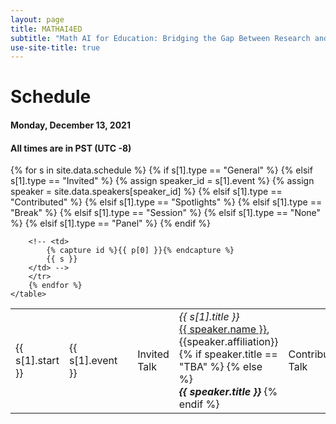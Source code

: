 ```yaml
---
layout: page
title: MATHAI4ED
subtitle: "Math AI for Education: Bridging the Gap Between Research and Smart Education"
use-site-title: true
---
```


# Schedule

#### Monday, December 13, 2021
#### All times are in PST (UTC -8)
<!-- #### Location: West 109 + 110, Area West Level 1 -->
<!-- #### Live Video Stream: [link](https://slideslive.com/neurips/neurips-2019-west-109-110-live) -->


<div class="container">
  <div class="row">
    <table class="table">
        {% for s in site.data.schedule %}
        <tr>
        <td>{{ s[1].start }}</td>
        {% if s[1].type == "General" %}
          <td>{{ s[1].event }}</td>
          <td></td>
        {% elsif s[1].type == "Invited" %}
          <td >Invited Talk</td>
          {% assign speaker_id = s[1].event %}
          {% assign speaker = site.data.speakers[speaker_id] %}
          <td >
            <i>{{ s[1].title }}</i><br>
          <a href="{{speaker.url}}">{{ speaker.name }}</a>, {{speaker.affiliation}}
          {% if speaker.title == "TBA" %}
          {% else %}
          <br><i><b>{{ speaker.title }}</b></i>
          {% endif %}
          </td>
        {% elsif s[1].type == "Contributed" %}
          <td>Contributed Talk</td>
          <td ><i>{{ s[1].event }}</i><br>{{ s[1].author }}</td>
        {% elsif s[1].type == "Spotlights" %}
          <td>Spotlights</td>
          <td><a href="#{{s[0]}}">{{ s[1].event }}</a></td>
        {% elsif s[1].type == "Break" %}
          <td class="info">{{ s[1].event }}</td>
          <td class="info"></td>
        {% elsif s[1].type == "Session" %}
          <td><b>{{ s[1].event }}</b></td>
          <td></td>
        {% elsif s[1].type == "None" %}
          <td ></td>
          <td >{{ s[1].event }}</td>
        {% elsif s[1].type == "Panel" %}
          <td >Discussion Panel</td>
          <td ><i>{{ s[1].event }}</i><br>{{ s[1].speakers }}</td>
        {% endif %}

        <!-- <td>
            {% capture id %}{{ p[0] }}{% endcapture %}
            {{ s }}
        </td> -->
        </tr>
        {% endfor %}
    </table>
  </div>
